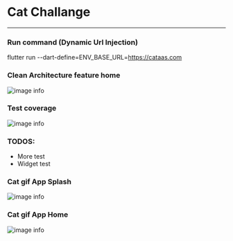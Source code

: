 # Cat Challange
------

### Run command (Dynamic Url Injection)
flutter run --dart-define=ENV_BASE_URL=https://cataas.com

### Clean Architecture feature home

![image info](https://firebasestorage.googleapis.com/v0/b/resto-56aec.appspot.com/o/files%2FScreen%20Shot%202021-06-16%20at%2017.52.53.png?alt=media&token=65d0ca77-c642-490e-b229-177cc764b611)


### Test coverage

![image info](https://firebasestorage.googleapis.com/v0/b/resto-56aec.appspot.com/o/files%2FScreen%20Shot%202021-06-16%20at%2017.50.05.png?alt=media&token=31b9298c-0b9e-4b23-95b1-c6de0d4d0c51)

### TODOS:
 * More test
 * Widget test
 
### Cat gif App Splash

![image info](https://firebasestorage.googleapis.com/v0/b/resto-56aec.appspot.com/o/files%2FScreen%20Shot%202021-06-16%20at%2017.50.44.png?alt=media&token=07f68055-07ad-427f-969e-ac7072b96e12)


### Cat gif App Home

![image info](https://firebasestorage.googleapis.com/v0/b/resto-56aec.appspot.com/o/files%2FScreen%20Shot%202021-06-16%20at%2017.49.36.png?alt=media&token=c212dbcb-d1f4-4d9a-803d-b5d69d74d82e)